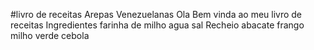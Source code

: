 #livro de receitas 
Arepas Venezuelanas
Ola Bem vinda ao meu livro de receitas
Ingredientes 
farinha de milho
agua
sal
Recheio
abacate
frango
milho verde
cebola
